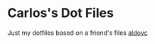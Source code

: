 # Carlos's Dot Files

Just my dotfiles based on a friend's files [aldovc](https://github.com/aldovc)

